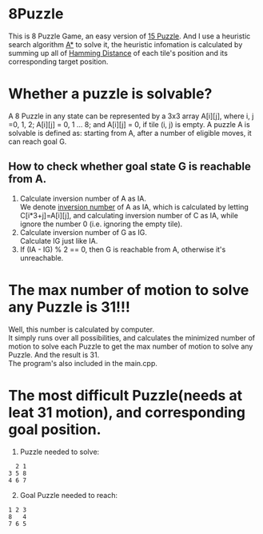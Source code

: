 # 8Puzzle
This is 8 Puzzle Game, an easy version of [15 Puzzle](https://en.wikipedia.org/wiki/15_puzzle).
And I use a heuristic search algorithm [A*](https://en.wikipedia.org/wiki/A*_search_algorithm) to solve it, the heuristic infomation is calculated by summing up all of [Hamming Distance](https://en.wikipedia.org/wiki/Hamming_distance) of each tile's position and its corresponding target position.

# Whether a puzzle is solvable? 
A 8 Puzzle in any state can be represented by a 3x3 array A[i][j], where i, j =0, 1, 2; A[i][j] = 0, 1 ... 8; and A[i][j] = 0, if tile (i, j) is empty. A puzzle A is solvable is defined as: starting from A, after a number of eligible moves, it can reach goal G.
## How to check whether goal state G is reachable from A.
1. Calculate inversion number of A as IA.  
We denote [inversion number](https://en.wikipedia.org/wiki/Inversion_(discrete_mathematics)#Inversion_number) of A as IA, which is calculated by letting C[i*3+j]=A[i][j], and calculating inversion number of C as IA, while ignore the number 0 (i.e. ignoring the empty tile).
2. Calculate inversion number of G as IG.  
Calculate IG just like IA.
3. If (IA - IG) % 2 == 0, then G is reachable from A, otherwise it's unreachable.

# The max number of motion to solve any Puzzle is 31!!!
Well, this number is calculated by computer.  
It simply runs over all possibilities, and calculates the minimized number of motion to solve each Puzzle to get the max number of motion to solve any Puzzle.
And the result is 31.  
The program's also included in the main.cpp.

# The most difficult Puzzle(needs at leat 31 motion), and corresponding goal position.
1. Puzzle needed to solve:
~~~
  2 1 
3 5 8 
4 6 7 
~~~

2. Goal Puzzle needed to reach:
~~~
1 2 3 
8   4 
7 6 5 
~~~
